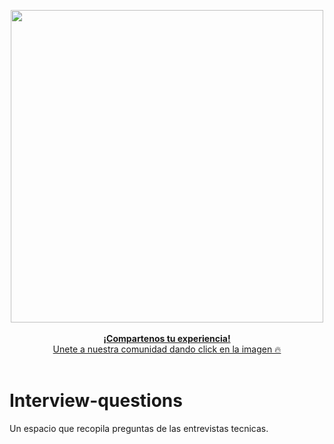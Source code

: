 <div align="center">	
	<p>	
		<a href="https://discord.gg/Kb4HVME4">	
      <div>	
				<img src="https://www.notion.so/image/https%3A%2F%2Fi.pinimg.com%2Foriginals%2Fcd%2F6f%2F24%2Fcd6f240d6467e74b1452991a638adf99.gif?table=block&id=9b740549-b011-4b99-9927-e91790533f8c&spaceId=a9d36594-1665-45ff-932b-4755ba070870&userId=ccab96d6-7baa-427d-8675-40b1b50c8e4b&cache=v2" width="500"  alt="">	
			</div>	
      <br>
			<b>¡Compartenos tu experiencia!</b>	
			<div>Unete a nuestra comunidad dando click en la imagen 🔥 </div>
			</br>
		</a>	
	</p>	
</div>	


# Interview-questions
Un espacio que recopila preguntas de las entrevistas tecnicas. 
